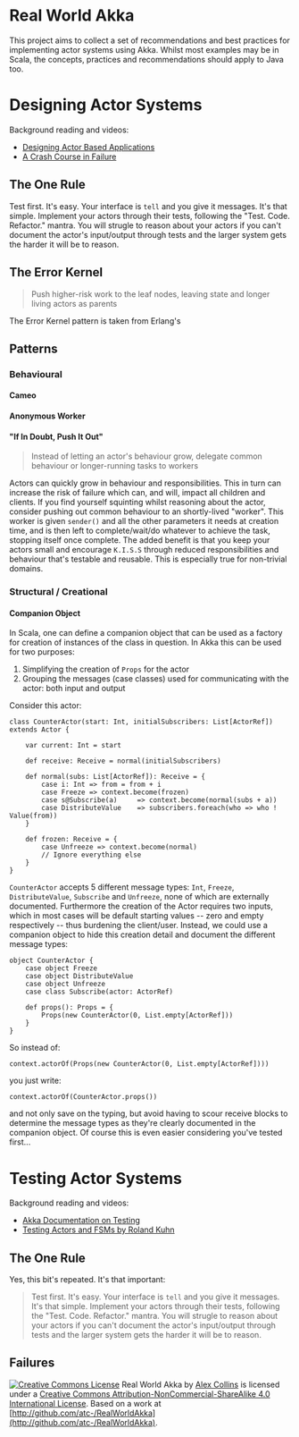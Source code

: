 # Real World Akka

This project aims to collect a set of recommendations and best practices for implementing actor systems using Akka.
Whilst most examples may be in Scala, the concepts, practices and recommendations should apply to Java too. 

# Designing Actor Systems

Background reading and videos:

 * [Designing Actor Based Applications](http://www.nljug.org/jfall/session/akka-in-practice-designing-actor-based-application/34/)
 * [A Crash Course in Failure](http://web.archive.org/web/20090430014122/http://nplus1.org/articles/a-crash-course-in-failure/)


## The One Rule

Test first. It's easy. Your interface is `tell` and you give it messages. It's that simple. Implement your actors
through their tests, following the "Test. Code. Refactor." mantra. You will strugle to reason about your actors if you can't
document the actor's input/output through tests and the larger system gets the harder it will be to reason.

## The Error Kernel

> Push higher-risk work to the leaf nodes, leaving state and longer living actors as parents

The Error Kernel pattern is taken from Erlang's 


## Patterns

### Behavioural

#### Cameo 

#### Anonymous Worker

#### "If In Doubt, Push It Out"

> Instead of letting an actor's behaviour grow, delegate common behaviour or longer-running tasks to workers

Actors can quickly grow in behaviour and responsibilities. This in turn can increase the risk of failure which can, and will, impact all children and clients. 
If you find yourself squinting whilst reasoning about the actor, consider pushing out common behaviour to an shortly-lived "worker". This worker is given `sender()` 
and all the other parameters it needs at creation time, and is then left to complete/wait/do whatever to achieve the task, stopping itself once complete. The added benefit
is that you keep your actors small and encourage `K.I.S.S` through reduced responsibilities and behaviour that's testable and reusable. This is especially true for non-trivial domains.

### Structural / Creational

#### Companion Object

In Scala, one can define a companion object that can be used as a factory for creation of instances of the class in
question. In Akka this can be used for two purposes:

 1. Simplifying the creation of `Props` for the actor
 2.  Grouping the messages (case classes) used for communicating with the actor: both input and output

Consider this actor:

	class CounterActor(start: Int, initialSubscribers: List[ActorRef]) extends Actor {

		var current: Int = start

		def receive: Receive = normal(initialSubscribers)

		def normal(subs: List[ActorRef]): Receive = {
			case i: Int => from = from + i 
			case Freeze => context.become(frozen)
			case s@Subscribe(a)		=> context.become(normal(subs + a))
			case DistributeValue 	=> subscribers.foreach(who => who ! Value(from))
		}

		def frozen: Receive = {
			case Unfreeze => context.become(normal)
			// Ignore everything else
		}
	}

`CounterActor` accepts 5 different message types: `Int`, `Freeze`, `DistributeValue`, `Subscribe` and `Unfreeze`, none of which are
externally documented. Furthermore the creation of the Actor requires two inputs, which in most cases will be default
starting values -- zero and empty respectively -- thus burdening the client/user. Instead, we could use a
companion object to hide this creation detail and document the different message types:

	object CounterActor {
		case object Freeze
		case object DistributeValue
		case object Unfreeze
		case class Subscribe(actor: ActorRef)

		def props(): Props = {
			Props(new CounterActor(0, List.empty[ActorRef]))
		}
	}

So instead of:

	context.actorOf(Props(new CounterActor(0, List.empty[ActorRef])))

you just write:

	context.actorOf(CounterActor.props())
	
and not only save on the typing, but avoid having to scour receive blocks to determine the message types as they're
clearly documented in the companion object. Of course this is even easier considering you've tested first...

# Testing Actor Systems

Background reading and videos:

 * [Akka Documentation on Testing](http://doc.akka.io/docs/akka/snapshot/scala/testing.html)
 * [Testing Actors and FSMs by Roland Kuhn](https://skillsmatter.com/skillscasts/3235-actors-fsm-akka)

## The One Rule

Yes, this bit's repeated. It's that important: 

> Test first. It's easy. Your interface is `tell` and you give it messages. It's that simple. Implement your actors
> through their tests, following the "Test. Code. Refactor." mantra. You will strugle to reason about your actors if you can't
> document the actor's input/output through tests and the larger system gets the harder it will be to reason.

## Failures

[![Creative Commons License](https://i.creativecommons.org/l/by-nc-sa/4.0/80x15.png)](http://creativecommons.org/licenses/by-nc-sa/4.0/)  <span xmlns:dct="http://purl.org/dc/terms/" href="http://purl.org/dc/dcmitype/Text" property="dct:title" rel="dct:type">Real World Akka</span> by [Alex Collins](http://github.com/atc-/RealWorldAkka) is licensed under a [Creative Commons Attribution-NonCommercial-ShareAlike 4.0 International License](http://creativecommons.org/licenses/by-nc-sa/4.0/). Based on a work at [http://github.com/atc-/RealWorldAkka](http://github.com/atc-/RealWorldAkka).
